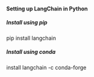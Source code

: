 #### Setting up LangChain in Python 

##### Install using pip
pip install langchain 

##### Install using conda 
install langchain -c conda-forge